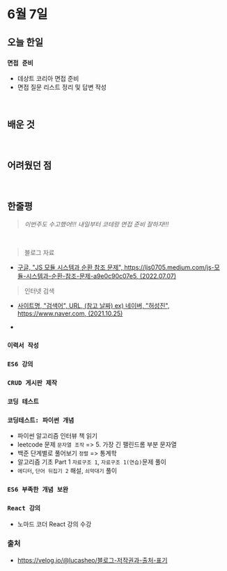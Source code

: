 <!-- 작성 샘플 -->

# 6월 7일

## 오늘 한일

### `면접 준비`

- 데상트 코리아 면접 준비
- 면접 질문 리스트 정리 및 답변 작성

<br>

## 배운 것

<br>

## 어려웠던 점

<br>

## 한줄평

> _이번주도 수고했어!!! 내일부터 코테랑 면접 준비 잘하자!!!_

<br>

<!-- 문제 출처 -->

> 블로그 자료

- [구글, "JS 모듈 시스템과 순환 참조 문제", https://ljs0705.medium.com/js-모듈-시스템과-순환-참조-문제-a9e0c90c07e5, (2022.07.07)]

[구글, "js 모듈 시스템과 순환 참조 문제", https://ljs0705.medium.com/js-모듈-시스템과-순환-참조-문제-a9e0c90c07e5, (2022.07.07)]: https://programmers.co.kr/learn/courses/30/lessons/59410

> 인터넷 검색

- [사이트명, "검색어", URL, (참고 날짜)
  ex) 네이버, "허성진", https://www.naver.com, (2021.10.25)]

- [사이트명, "검색어", url, (참고 날짜) ex) 네이버, "허성진", https://www.naver.com, (2021.10.25)]: https://programmers.co.kr/learn/courses/30/lessons/59410

<!-- 제목 목록 -->

### `이력서 작성`

### `ES6 강의`

### `CRUD 게시판 제작`

### `코딩 테스트`

### `코딩테스트: 파이썬 개념`

- 파이썬 알고리즘 인터뷰 책 읽기
- leetcode 문제 `문자열 조작` => 5. 가장 긴 팰린드롬 부분 문자열
- 백준 단계별로 풀어보기 `정렬` => 통계학
- 알고리즘 기초 Part 1 `자료구조 1`, `자료구조 1(연습)`문제 풀이
- `에디터`, `단어 뒤집기 2` 해설, `쇠막대기` 풀이

### `ES6 부족한 개념 보완`

### `React 강의`

- 노마드 코더 React 강의 수강

### 출처

- https://velog.io/@lucasheo/블로그-저작권과-출처-표기
